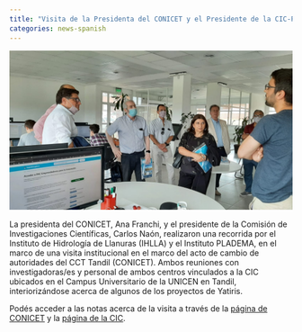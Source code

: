 ```yaml
---
title: "Visita de la Presidenta del CONICET y el Presidente de la CIC-PBA a Pladema"
categories: news-spanish
---
```


<div class="image-post-container">
    <img src="/images/news/visitaplademaconicetcic.jpeg" title="la Presidenta del CONICET y el Presidente de la CIC-PBA" />
</div>

La presidenta del CONICET, Ana Franchi, y el presidente de la Comisión de Investigaciones Científicas, Carlos Naón, realizaron una recorrida por el Instituto de Hidrología de Llanuras (IHLLA) y el Instituto PLADEMA, en el marco de una visita institucional en el marco del acto de cambio de autoridades del CCT Tandil (CONICET). Ambos reuniones con investigadoras/es y personal de ambos centros vinculados a la CIC ubicados en el Campus Universitario de la UNICEN en Tandil, interiorizándose acerca de algunos de los proyectos de Yatiris.

Podés acceder a las notas acerca de la visita a través de la [página de CONICET](https://www.conicet.gov.ar/franchi-inauguro-un-laboratorio-y-anuncio-obras-de-infraestructura-por-mas-de-820-millones-de-pesos-en-tandil/) y la [página de la CIC](https://www.cic.gba.gob.ar/2021/12/13/naon-recorrio-los-institutos-ihlla-y-pladema-en-tandil/).